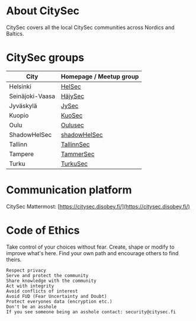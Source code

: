 # About CitySec

CitySec covers all the local CitySec communities across Nordics and Baltics. 


# CitySec groups

| City            | Homepage / Meetup group                          |
| --------------- | ------------------------------------------------ |
| Helsinki        | [HelSec](https://helsec.fi)                      |
| Seinäjoki-Vaasa | [HäjySec](https://www.hajysec.fi)                |
| Jyväskylä       | [JySec](https://jysec.fi/)                       |
| Kuopio          | [KuoSec](https://kuosec.fi/)                     |
| Oulu            | [Oulusec](https://oulusec.fi/)                   |
| ShadowHelSec    | [shadowHelSec](https://twitter.com/shadowHelSec) |
| Tallinn         | [TallinnSec](https://www.tallinnsec.ee)          |
| Tampere         | [TammerSec](https://tammersec.fi/)               |
| Turku           | [TurkuSec](https://turkusec.fi/)                 |

# Communication platform

CitySec Mattermost: [https://citysec.disobey.fi/](https://citysec.disobey.fi/)

# Code of Ethics

Take control of your choices without fear. Create, shape or modify to improve what's here. Find your own path and encourage others to find theirs.

    Respect privacy
    Serve and protect the community
    Share knowledge with the community
    Act with integrity
    Avoid conflicts of interest
    Avoid FUD (Fear Uncertainty and Doubt)
    Protect everyones data (encryption etc.)
    Don't be an asshole
    If you see someone being an asshole contact: security@citysec.fi
  
